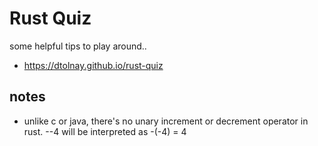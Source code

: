 
# Rust Quiz

some helpful tips to play around..


* https://dtolnay.github.io/rust-quiz


## notes

* unlike c or java, there's no unary increment or decrement operator in rust. --4 will be interpreted as -(-4) = 4

